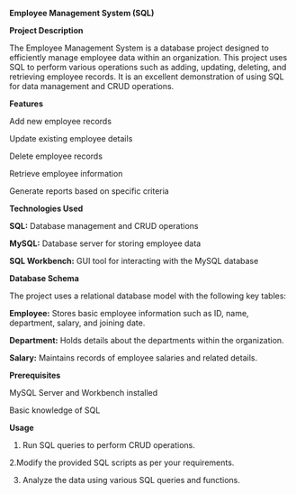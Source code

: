 **Employee Management System (SQL)**

**Project Description**

The Employee Management System is a database project designed to efficiently manage employee data within an organization. This project uses SQL to perform various operations such as adding, updating, deleting, and retrieving employee records. It is an excellent demonstration of using SQL for data management and CRUD operations.

**Features**

Add new employee records

Update existing employee details

Delete employee records

Retrieve employee information

Generate reports based on specific criteria

**Technologies Used**

**SQL:** Database management and CRUD operations

**MySQL:** Database server for storing employee data

**SQL Workbench:** GUI tool for interacting with the MySQL database

**Database Schema**

The project uses a relational database model with the following key tables:

**Employee:** Stores basic employee information such as ID, name, department, salary, and joining date.

**Department:** Holds details about the departments within the organization.

**Salary:** Maintains records of employee salaries and related details.

**Prerequisites**

MySQL Server and Workbench installed

Basic knowledge of SQL

**Usage**

1. Run SQL queries to perform CRUD operations.

2.Modify the provided SQL scripts as per your requirements.

3. Analyze the data using various SQL queries and functions.
